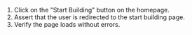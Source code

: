 1. Click on the "Start Building" button on the homepage.
2. Assert that the user is redirected to the start building page.
3. Verify the page loads without errors.
